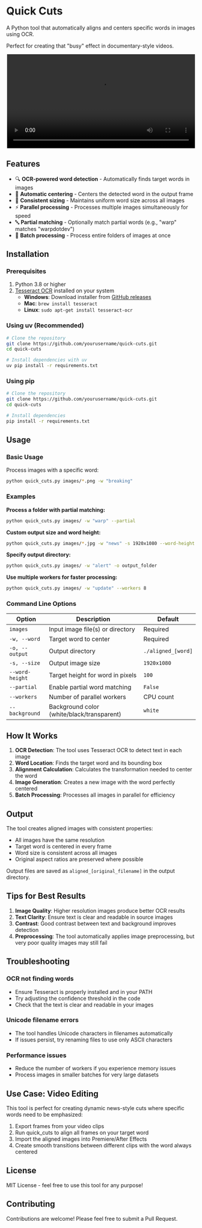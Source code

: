 # Quick Cuts

A Python tool that automatically aligns and centers specific words in images using OCR.

Perfect for creating that "busy" effect in documentary-style videos.

<p align="center">
  <video src="docs/example.mp4" width="500px"></video>
</p>

## Features

- 🔍 **OCR-powered word detection** - Automatically finds target words in images
- 🎯 **Automatic centering** - Centers the detected word in the output frame
- 📐 **Consistent sizing** - Maintains uniform word size across all images
- ⚡ **Parallel processing** - Processes multiple images simultaneously for speed
- 🔤 **Partial matching** - Optionally match partial words (e.g., "warp" matches "warpdotdev")
- 📁 **Batch processing** - Process entire folders of images at once

## Installation

### Prerequisites

1. Python 3.8 or higher
2. [Tesseract OCR](https://github.com/tesseract-ocr/tesseract) installed on your system
   - **Windows**: Download installer from [GitHub releases](https://github.com/UB-Mannheim/tesseract/wiki)
   - **Mac**: `brew install tesseract`
   - **Linux**: `sudo apt-get install tesseract-ocr`

### Using uv (Recommended)

```bash
# Clone the repository
git clone https://github.com/yourusername/quick-cuts.git
cd quick-cuts

# Install dependencies with uv
uv pip install -r requirements.txt
```

### Using pip

```bash
# Clone the repository
git clone https://github.com/yourusername/quick-cuts.git
cd quick-cuts

# Install dependencies
pip install -r requirements.txt
```

## Usage

### Basic Usage

Process images with a specific word:

```bash
python quick_cuts.py images/*.png -w "breaking"
```

### Examples

**Process a folder with partial matching:**
```bash
python quick_cuts.py images/ -w "warp" --partial
```

**Custom output size and word height:**
```bash
python quick_cuts.py images/*.jpg -w "news" -s 1920x1080 --word-height 150
```

**Specify output directory:**
```bash
python quick_cuts.py images/ -w "alert" -o output_folder
```

**Use multiple workers for faster processing:**
```bash
python quick_cuts.py images/ -w "update" --workers 8
```

### Command Line Options

| Option | Description | Default |
|--------|-------------|---------|
| `images` | Input image file(s) or directory | Required |
| `-w, --word` | Target word to center | Required |
| `-o, --output` | Output directory | `./aligned_[word]` |
| `-s, --size` | Output image size | `1920x1080` |
| `--word-height` | Target height for word in pixels | `100` |
| `--partial` | Enable partial word matching | `False` |
| `--workers` | Number of parallel workers | CPU count |
| `--background` | Background color (white/black/transparent) | `white` |

## How It Works

1. **OCR Detection**: The tool uses Tesseract OCR to detect text in each image
2. **Word Location**: Finds the target word and its bounding box
3. **Alignment Calculation**: Calculates the transformation needed to center the word
4. **Image Generation**: Creates a new image with the word perfectly centered
5. **Batch Processing**: Processes all images in parallel for efficiency

## Output

The tool creates aligned images with consistent properties:
- All images have the same resolution
- Target word is centered in every frame
- Word size is consistent across all images
- Original aspect ratios are preserved where possible

Output files are saved as `aligned_[original_filename]` in the output directory.

## Tips for Best Results

1. **Image Quality**: Higher resolution images produce better OCR results
2. **Text Clarity**: Ensure text is clear and readable in source images
3. **Contrast**: Good contrast between text and background improves detection
4. **Preprocessing**: The tool automatically applies image preprocessing, but very poor quality images may still fail

## Troubleshooting

### OCR not finding words
- Ensure Tesseract is properly installed and in your PATH
- Try adjusting the confidence threshold in the code
- Check that the text is clear and readable in your images

### Unicode filename errors
- The tool handles Unicode characters in filenames automatically
- If issues persist, try renaming files to use only ASCII characters

### Performance issues
- Reduce the number of workers if you experience memory issues
- Process images in smaller batches for very large datasets

## Use Case: Video Editing

This tool is perfect for creating dynamic news-style cuts where specific words need to be emphasized:

1. Export frames from your video clips
2. Run quick_cuts to align all frames on your target word
3. Import the aligned images into Premiere/After Effects
4. Create smooth transitions between different clips with the word always centered

## License

MIT License - feel free to use this tool for any purpose!

## Contributing

Contributions are welcome! Please feel free to submit a Pull Request.